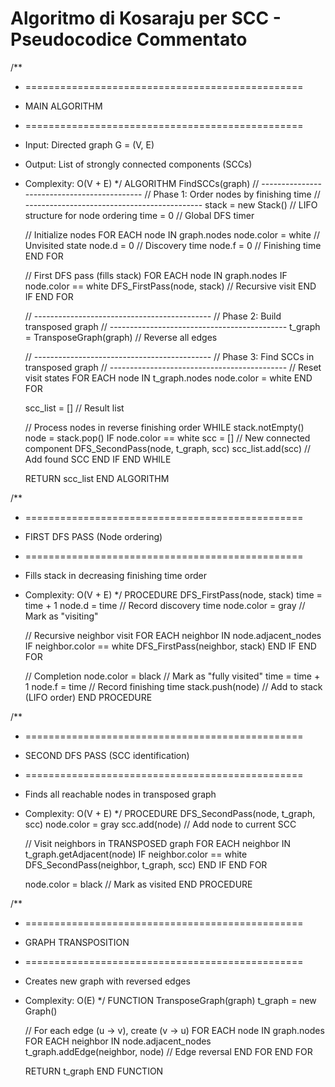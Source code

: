 # Algoritmo di Kosaraju per SCC - Pseudocodice Commentato
/**
 * ================================================
 * MAIN ALGORITHM
 * ================================================
 * Input: Directed graph G = (V, E)
 * Output: List of strongly connected components (SCCs)
 * Complexity: O(V + E)
 */
ALGORITHM FindSCCs(graph)
    // --------------------------------------------
    // Phase 1: Order nodes by finishing time
    // --------------------------------------------
    stack = new Stack()  // LIFO structure for node ordering
    time = 0             // Global DFS timer
    
    // Initialize nodes
    FOR EACH node IN graph.nodes
        node.color = white  // Unvisited state
        node.d = 0          // Discovery time
        node.f = 0          // Finishing time
    END FOR
    
    // First DFS pass (fills stack)
    FOR EACH node IN graph.nodes
        IF node.color == white
            DFS_FirstPass(node, stack)  // Recursive visit
        END IF
    END FOR
    
    // --------------------------------------------
    // Phase 2: Build transposed graph
    // --------------------------------------------
    t_graph = TransposeGraph(graph)  // Reverse all edges
    
    // --------------------------------------------
    // Phase 3: Find SCCs in transposed graph
    // --------------------------------------------
    // Reset visit states
    FOR EACH node IN t_graph.nodes
        node.color = white
    END FOR
    
    scc_list = []  // Result list
    
    // Process nodes in reverse finishing order
    WHILE stack.notEmpty()
        node = stack.pop()
        IF node.color == white
            scc = []  // New connected component
            DFS_SecondPass(node, t_graph, scc)
            scc_list.add(scc)  // Add found SCC
        END IF
    END WHILE
    
    RETURN scc_list
END ALGORITHM


/**
 * ================================================
 * FIRST DFS PASS (Node ordering)
 * ================================================
 * Fills stack in decreasing finishing time order
 * Complexity: O(V + E)
 */
PROCEDURE DFS_FirstPass(node, stack)
    time = time + 1
    node.d = time           // Record discovery time
    node.color = gray       // Mark as "visiting"
    
    // Recursive neighbor visit
    FOR EACH neighbor IN node.adjacent_nodes
        IF neighbor.color == white
            DFS_FirstPass(neighbor, stack)
        END IF
    END FOR
    
    // Completion
    node.color = black      // Mark as "fully visited"
    time = time + 1
    node.f = time           // Record finishing time
    stack.push(node)        // Add to stack (LIFO order)
END PROCEDURE


/**
 * ================================================
 * SECOND DFS PASS (SCC identification)
 * ================================================
 * Finds all reachable nodes in transposed graph
 * Complexity: O(V + E)
 */
PROCEDURE DFS_SecondPass(node, t_graph, scc)
    node.color = gray
    scc.add(node)  // Add node to current SCC
    
    // Visit neighbors in TRANSPOSED graph
    FOR EACH neighbor IN t_graph.getAdjacent(node)
        IF neighbor.color == white
            DFS_SecondPass(neighbor, t_graph, scc)
        END IF
    END FOR
    
    node.color = black  // Mark as visited
END PROCEDURE


/**
 * ================================================
 * GRAPH TRANSPOSITION
 * ================================================
 * Creates new graph with reversed edges
 * Complexity: O(E)
 */
FUNCTION TransposeGraph(graph)
    t_graph = new Graph()
    
    // For each edge (u → v), create (v → u)
    FOR EACH node IN graph.nodes
        FOR EACH neighbor IN node.adjacent_nodes
            t_graph.addEdge(neighbor, node)  // Edge reversal
        END FOR
    END FOR
    
    RETURN t_graph
END FUNCTION